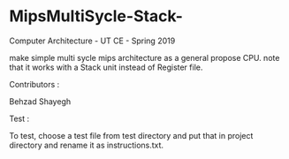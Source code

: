 # MipsMultiSycle-Stack-
Computer Architecture - UT CE - Spring 2019

make simple multi sycle mips architecture as a general propose CPU. note that it works with a Stack unit instead of Register file.

Contributors :

Behzad Shayegh


Test :

To test, choose a test file from test directory and put that in project directory and rename it as instructions.txt.
